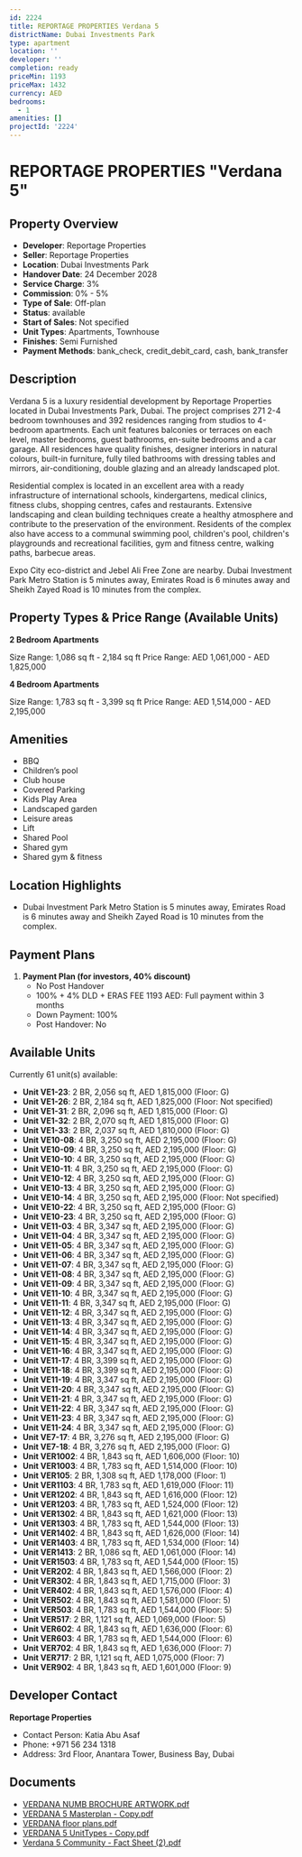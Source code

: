 ```yaml
---
id: 2224
title: REPORTAGE PROPERTIES Verdana 5
districtName: Dubai Investments Park
type: apartment
location: ''
developer: ''
completion: ready
priceMin: 1193
priceMax: 1432
currency: AED
bedrooms:
  - 1
amenities: []
projectId: '2224'
---
```


# REPORTAGE PROPERTIES "Verdana 5"

## Property Overview
- **Developer**: Reportage Properties
- **Seller**: Reportage Properties
- **Location**: Dubai Investments Park
- **Handover Date**: 24 December 2028
- **Service Charge**: 3%
- **Commission**: 0% - 5%
- **Type of Sale**: Off-plan
- **Status**: available
- **Start of Sales**: Not specified
- **Unit Types**: Apartments, Townhouse
- **Finishes**: Semi Furnished
- **Payment Methods**: bank_check, credit_debit_card, cash, bank_transfer

## Description
Verdana 5 is a luxury residential development by Reportage Properties located in Dubai Investments Park, Dubai. The project comprises 271 2-4 bedroom townhouses and 392 residences ranging from studios to 4-bedroom apartments. Each unit features balconies or terraces on each level, master bedrooms, guest bathrooms, en-suite bedrooms and a car garage. All residences have quality finishes, designer interiors in natural colours, built-in furniture, fully tiled bathrooms with dressing tables and mirrors, air-conditioning, double glazing and an already landscaped plot.

Residential complex is located in an excellent area with a ready infrastructure of international schools, kindergartens, medical clinics, fitness clubs, shopping centres, cafes and restaurants. Extensive landscaping and clean building techniques create a healthy atmosphere and contribute to the preservation of the environment. Residents of the complex also have access to a communal swimming pool, children's pool, children's playgrounds and recreational facilities, gym and fitness centre, walking paths, barbecue areas.

Expo City eco-district and Jebel Ali Free Zone are nearby. Dubai Investment Park Metro Station is 5 minutes away, Emirates Road is 6 minutes away and Sheikh Zayed Road is 10 minutes from the complex.

## Property Types & Price Range (Available Units)
**2 Bedroom Apartments**

Size Range: 1,086 sq ft - 2,184 sq ft
Price Range: AED 1,061,000 - AED 1,825,000

**4 Bedroom Apartments**

Size Range: 1,783 sq ft - 3,399 sq ft
Price Range: AED 1,514,000 - AED 2,195,000

## Amenities
- BBQ
- Children’s pool
- Club house
- Covered Parking
- Kids Play Area
- Landscaped garden
- Leisure areas
- Lift
- Shared Pool
- Shared gym
- Shared gym & fitness

## Location Highlights
- Dubai Investment Park Metro Station is 5 minutes away, Emirates Road is 6 minutes away and Sheikh Zayed Road is 10 minutes from the complex.

## Payment Plans
1. **Payment Plan (for investors, 40% discount)**
   - No Post Handover
   - 100% + 4% DLD + ERAS FEE 1193 AED: Full payment within 3 months
   - Down Payment: 100%
   - Post Handover: No

## Available Units
Currently 61 unit(s) available:
- **Unit VE1-23**: 2 BR, 2,056 sq ft, AED 1,815,000 (Floor: G)
- **Unit VE1-26**: 2 BR, 2,184 sq ft, AED 1,825,000 (Floor: Not specified)
- **Unit VE1-31**: 2 BR, 2,096 sq ft, AED 1,815,000 (Floor: G)
- **Unit VE1-32**: 2 BR, 2,070 sq ft, AED 1,815,000 (Floor: G)
- **Unit VE1-33**: 2 BR, 2,037 sq ft, AED 1,810,000 (Floor: G)
- **Unit VE10-08**: 4 BR, 3,250 sq ft, AED 2,195,000 (Floor: G)
- **Unit VE10-09**: 4 BR, 3,250 sq ft, AED 2,195,000 (Floor: G)
- **Unit VE10-10**: 4 BR, 3,250 sq ft, AED 2,195,000 (Floor: G)
- **Unit VE10-11**: 4 BR, 3,250 sq ft, AED 2,195,000 (Floor: G)
- **Unit VE10-12**: 4 BR, 3,250 sq ft, AED 2,195,000 (Floor: G)
- **Unit VE10-13**: 4 BR, 3,250 sq ft, AED 2,195,000 (Floor: G)
- **Unit VE10-14**: 4 BR, 3,250 sq ft, AED 2,195,000 (Floor: Not specified)
- **Unit VE10-22**: 4 BR, 3,250 sq ft, AED 2,195,000 (Floor: G)
- **Unit VE10-23**: 4 BR, 3,250 sq ft, AED 2,195,000 (Floor: G)
- **Unit VE11-03**: 4 BR, 3,347 sq ft, AED 2,195,000 (Floor: G)
- **Unit VE11-04**: 4 BR, 3,347 sq ft, AED 2,195,000 (Floor: G)
- **Unit VE11-05**: 4 BR, 3,347 sq ft, AED 2,195,000 (Floor: G)
- **Unit VE11-06**: 4 BR, 3,347 sq ft, AED 2,195,000 (Floor: G)
- **Unit VE11-07**: 4 BR, 3,347 sq ft, AED 2,195,000 (Floor: G)
- **Unit VE11-08**: 4 BR, 3,347 sq ft, AED 2,195,000 (Floor: G)
- **Unit VE11-09**: 4 BR, 3,347 sq ft, AED 2,195,000 (Floor: G)
- **Unit VE11-10**: 4 BR, 3,347 sq ft, AED 2,195,000 (Floor: G)
- **Unit VE11-11**: 4 BR, 3,347 sq ft, AED 2,195,000 (Floor: G)
- **Unit VE11-12**: 4 BR, 3,347 sq ft, AED 2,195,000 (Floor: G)
- **Unit VE11-13**: 4 BR, 3,347 sq ft, AED 2,195,000 (Floor: G)
- **Unit VE11-14**: 4 BR, 3,347 sq ft, AED 2,195,000 (Floor: G)
- **Unit VE11-15**: 4 BR, 3,347 sq ft, AED 2,195,000 (Floor: G)
- **Unit VE11-16**: 4 BR, 3,347 sq ft, AED 2,195,000 (Floor: G)
- **Unit VE11-17**: 4 BR, 3,399 sq ft, AED 2,195,000 (Floor: G)
- **Unit VE11-18**: 4 BR, 3,399 sq ft, AED 2,195,000 (Floor: G)
- **Unit VE11-19**: 4 BR, 3,347 sq ft, AED 2,195,000 (Floor: G)
- **Unit VE11-20**: 4 BR, 3,347 sq ft, AED 2,195,000 (Floor: G)
- **Unit VE11-21**: 4 BR, 3,347 sq ft, AED 2,195,000 (Floor: G)
- **Unit VE11-22**: 4 BR, 3,347 sq ft, AED 2,195,000 (Floor: G)
- **Unit VE11-23**: 4 BR, 3,347 sq ft, AED 2,195,000 (Floor: G)
- **Unit VE11-24**: 4 BR, 3,347 sq ft, AED 2,195,000 (Floor: G)
- **Unit VE7-17**: 4 BR, 3,276 sq ft, AED 2,195,000 (Floor: G)
- **Unit VE7-18**: 4 BR, 3,276 sq ft, AED 2,195,000 (Floor: G)
- **Unit VER1002**: 4 BR, 1,843 sq ft, AED 1,606,000 (Floor: 10)
- **Unit VER1003**: 4 BR, 1,783 sq ft, AED 1,514,000 (Floor: 10)
- **Unit VER105**: 2 BR, 1,308 sq ft, AED 1,178,000 (Floor: 1)
- **Unit VER1103**: 4 BR, 1,783 sq ft, AED 1,619,000 (Floor: 11)
- **Unit VER1202**: 4 BR, 1,843 sq ft, AED 1,616,000 (Floor: 12)
- **Unit VER1203**: 4 BR, 1,783 sq ft, AED 1,524,000 (Floor: 12)
- **Unit VER1302**: 4 BR, 1,843 sq ft, AED 1,621,000 (Floor: 13)
- **Unit VER1303**: 4 BR, 1,783 sq ft, AED 1,544,000 (Floor: 13)
- **Unit VER1402**: 4 BR, 1,843 sq ft, AED 1,626,000 (Floor: 14)
- **Unit VER1403**: 4 BR, 1,783 sq ft, AED 1,534,000 (Floor: 14)
- **Unit VER1413**: 2 BR, 1,086 sq ft, AED 1,061,000 (Floor: 14)
- **Unit VER1503**: 4 BR, 1,783 sq ft, AED 1,544,000 (Floor: 15)
- **Unit VER202**: 4 BR, 1,843 sq ft, AED 1,566,000 (Floor: 2)
- **Unit VER302**: 4 BR, 1,843 sq ft, AED 1,715,000 (Floor: 3)
- **Unit VER402**: 4 BR, 1,843 sq ft, AED 1,576,000 (Floor: 4)
- **Unit VER502**: 4 BR, 1,843 sq ft, AED 1,581,000 (Floor: 5)
- **Unit VER503**: 4 BR, 1,783 sq ft, AED 1,544,000 (Floor: 5)
- **Unit VER517**: 2 BR, 1,121 sq ft, AED 1,069,000 (Floor: 5)
- **Unit VER602**: 4 BR, 1,843 sq ft, AED 1,636,000 (Floor: 6)
- **Unit VER603**: 4 BR, 1,783 sq ft, AED 1,544,000 (Floor: 6)
- **Unit VER702**: 4 BR, 1,843 sq ft, AED 1,636,000 (Floor: 7)
- **Unit VER717**: 2 BR, 1,121 sq ft, AED 1,075,000 (Floor: 7)
- **Unit VER902**: 4 BR, 1,843 sq ft, AED 1,601,000 (Floor: 9)

## Developer Contact
**Reportage Properties**
- Contact Person: Katia Abu Asaf
- Phone: +971 56 234 1318
- Address: 3rd Floor, Anantara Tower, Business Bay, Dubai

## Documents
- [VERDANA NUMB BROCHURE ARTWORK.pdf](https://cdn.geniemap.net/2024/06/24/xtc7uMcu07BlroEIw9xjhlnNt25UTcRSZlMf0vRJ.pdf)
- [VERDANA 5 Masterplan - Copy.pdf](https://cdn.geniemap.net/2024/06/24/W3vAtu9gMmujRIkfy4BBmHlkO1e1NmskTOtlrNQb.pdf)
- [VERDANA floor plans.pdf](https://cdn.geniemap.net/2024/06/24/ThxjkaUqzZH5X6xVTUEEuajQG6OSA0HFhRQ7SKX4.pdf)
- [VERDANA 5 UnitTypes - Copy.pdf](https://cdn.geniemap.net/2024/06/24/aBwuJjyRj8DbB8upXA7y6xAacAwDcdDjqKwE1OQu.pdf)
- [Verdana 5 Community - Fact Sheet (2).pdf](https://cdn.geniemap.net/2024/06/24/3vh54fxY0DNNH1HxZ21FNsXedjnEvpVpLNS79v5l.pdf)
